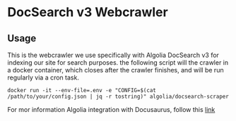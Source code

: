 # DocSearch v3 Webcrawler 

## Usage

This is the webcrawler we use specifically with Algolia DocSearch v3 for indexing our site for search purposes. the following script will the crawler in a docker container, which closes after the crawler finishes, and will be run regularly via a cron task. 

```
docker run -it --env-file=.env -e "CONFIG=$(cat /path/to/your/config.json | jq -r tostring)" algolia/docsearch-scraper
```

For mor information Algolia integration with Docusaurus, follow this [link](https://docusaurus.io/docs/search#using-algolia-docsearch)